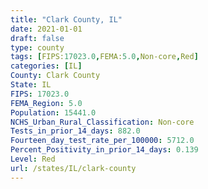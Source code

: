 ```yaml
---
title: "Clark County, IL"
date: 2021-01-01
draft: false
type: county
tags: [FIPS:17023.0,FEMA:5.0,Non-core,Red]
categories: [IL]
County: Clark County
State: IL
FIPS: 17023.0
FEMA_Region: 5.0
Population: 15441.0
NCHS_Urban_Rural_Classification: Non-core
Tests_in_prior_14_days: 882.0
Fourteen_day_test_rate_per_100000: 5712.0
Percent_Positivity_in_prior_14_days: 0.139
Level: Red
url: /states/IL/clark-county
---
```




